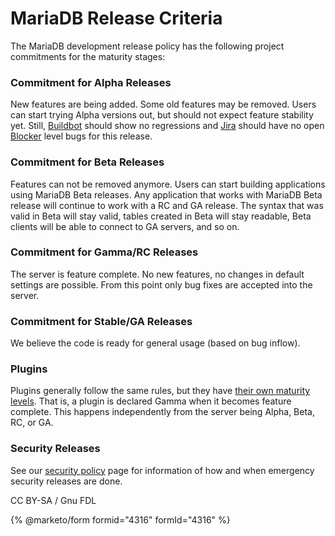 # MariaDB Release Criteria

The MariaDB development release policy has the following project commitments for the maturity stages:

### Commitment for Alpha Releases

New features are being added. Some old features may be removed. Users can start trying Alpha versions out, but should not expect feature stability yet. Still, [Buildbot](https://app.gitbook.com/s/WCInJQ9cmGjq1lsTG91E/development-articles/general-info/tools/buildbot) should show no regressions and [Jira](https://app.gitbook.com/s/WCInJQ9cmGjq1lsTG91E/development-articles/general-info/tools/jira) should have no open [Blocker](https://app.gitbook.com/s/WCInJQ9cmGjq1lsTG91E/community/community/bug-tracking/mariadb-community-bug-processing) level bugs for this release.

### Commitment for Beta Releases

Features can not be removed anymore. Users can start building applications using MariaDB Beta releases. Any application that works with MariaDB Beta release will continue to work with a RC and GA release. The syntax that was valid in Beta will stay valid, tables created in Beta will stay readable, Beta clients will be able to connect to GA servers, and so on.

### Commitment for Gamma/RC Releases

The server is feature complete. No new features, no changes in default settings are possible. From this point only bug fixes are accepted into the server.

### Commitment for Stable/GA Releases

We believe the code is ready for general usage (based on bug inflow).

### Plugins

Plugins generally follow the same rules, but they have [their own maturity levels](https://app.gitbook.com/s/SsmexDFPv2xG2OTyO5yV/reference/plugins/information-on-plugins/list-of-plugins). That is, a plugin is declared Gamma when it becomes feature complete. This happens independently from the server being Alpha, Beta, RC, or GA.

### Security Releases

See our [security policy](https://app.gitbook.com/s/WCInJQ9cmGjq1lsTG91E/community/community/bug-tracking/mariadb-security-bug-fixing-policy) page for information of how and when emergency security releases are done.

CC BY-SA / Gnu FDL

{% @marketo/form formid="4316" formId="4316" %}
